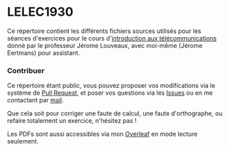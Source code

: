 # LELEC1930

Ce répertoire contient les différents fichiers sources utilisés pour les séances d'exercices pour le cours d'[introduction aux télécommunications](https://uclouvain.be/cours-2021-lelec1930) donné par le professeur Jérome Louveaux, avec moi-même (Jérome Eertmans) pour assistant.

### Contribuer

Ce répertoire étant public, vous pouvez proposer vos modifications via le système de [Pull Request](https://github.com/jeertmans/LELEC1930/pulls), et poser vos questions via les [Issues](https://github.com/jeertmans/LELEC1930/issues) ou en me contactant par [mail](mailto:jerome.eertmans@uclouvain.be).

Que cela soit pour corriger une faute de calcul, une faute d'orthographe, ou refaire totalement un exercice, n'hésitez pas !

Les PDFs sont aussi accessibles via mon [Overleaf](https://www.overleaf.com/read/dxcvkqcckfxm) en mode lecture seulement.
